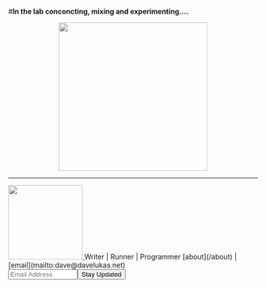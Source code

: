 

#**In the lab conconcting, mixing and experimenting....**

<center><img src="/images/beaker.jpg" width="300px" class="frame2"></center>

  
  
<hr>
<a href="/about"> <img src="/images/dave8-2013.jpg" width="150px" class="frame"> </a> 
Writer | Runner | Programmer  
[about](/about) | [email](mailto:dave@davelukas.net)  
<form action="https://tinyletter.com/davelukas" method="post" target="popupwindow" onsubmit="window.open('https://tinyletter.com/davelukas', 'popupwindow', 'scrollbars=yes,width=800,height=600');return true"><label for="tlemail"></label><input type="text" style="width:140px" name="email" id="tlemail" placeholder="Email Address" /><input type="hidden" value="1" name="embed"/><input type="submit" value="Stay Updated" /><a href="https://tinyletter.com" target="_blank"></a></form>